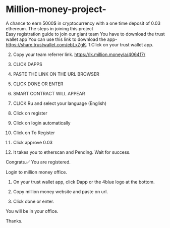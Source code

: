 # Million-money-project-
A chance to earn 5000$ in cryptocurrency with a one time deposit of 0.03 ethereum.
The steps in joining this project  
Easy registration guide to join our giant team
You have to download the trust wallet app 
You can use this link to download  the app-https://share.trustwallet.com/ebLxZgK. 
1.Click on your trust wallet app.

2. Copy your team referrer link. 
https://lk.million.money/a/406417/
3. CLICK DAPPS


4.  PASTE THE LINK ON THE URL BROWSER

5. CLICK DONE OR ENTER

6. SMART CONTRACT WILL APPEAR

7. CLICK Ru and select your language (English)

8. Click on register

9. Click on login automatically

10. Click on To Register

11. Click approve 0.03

12. It takes you to etherscan and Pending.
Wait for success.

Congrats.✅
You are registered.

Login to million money office.

1. On your trust wallet app, click Dapp or the 4blue logo at the bottom.

2. Copy million money website and paste on url.

3. Click done or enter.

You will be in your office.

Thanks.
